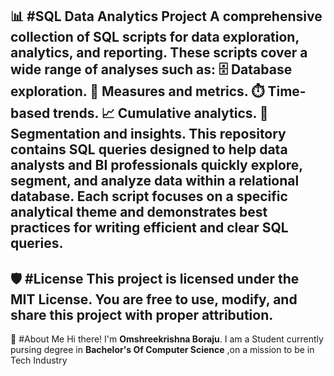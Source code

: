 📊 #SQL Data Analytics Project
A comprehensive collection of SQL scripts for data exploration, analytics, and reporting.
These scripts cover a wide range of analyses such as:
🗄️ Database exploration.
📏 Measures and metrics.
⏱️ Time-based trends.
📈 Cumulative analytics.
🧩 Segmentation and insights.
This repository contains SQL queries designed to help data analysts and BI professionals quickly explore, segment, and analyze data within a relational database.
Each script focuses on a specific analytical theme and demonstrates best practices for writing efficient and clear SQL queries.
---
🛡️ #License
This project is licensed under the MIT License.
You are free to use, modify, and share this project with proper attribution.
---
🌟 #About Me
Hi there!
I'm **Omshreekrishna Boraju**. I am a Student currently pursing degree  in **Bachelor's  Of Computer Science** ,on a mission to be in Tech Industry 
